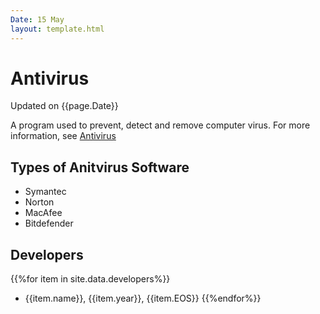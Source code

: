 ```yaml
---
Date: 15 May
layout: template.html
---
```



# Antivirus
Updated on {{page.Date}}

A program used to prevent, detect and remove computer virus. For more information, see [Antivirus](https://en.wikipedia.org/wiki/Antivirus_software)
## Types of Anitvirus Software
- Symantec
- Norton
- MacAfee
- Bitdefender
## Developers
{{%for item in site.data.developers%}}
- {{item.name}}, {{item.year}}, {{item.EOS}}
{{%endfor%}}